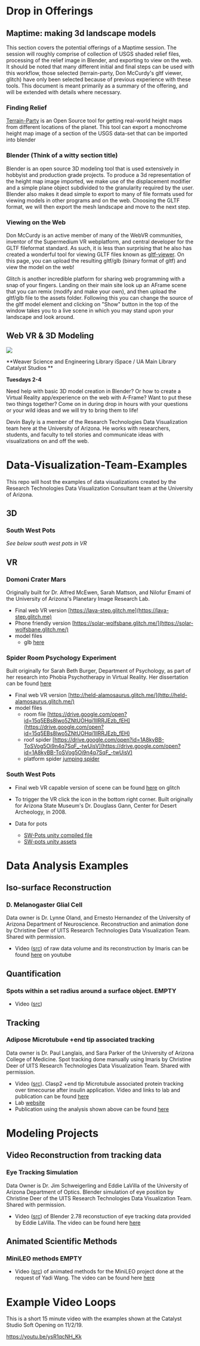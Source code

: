 # Drop in Offerings

## Maptime: making 3d landscape models

This section covers the potential offerings of a Maptime session. The session will roughly comprise of collection of USGS shaded relief files, processing of the relief image in Blender, and exporting to view on the web. It should be noted that many different initial and final steps can be used with this workflow,  those selected (terrain-party, Don McCurdy's gltf viewer, glitch) have only been selected because of previous experience with these tools. This document is meant primarily as a summary of the offering, and will be extended with details where necessary.

### Finding Relief

[Terrain-Party](https://terrain.party) is an Open Source tool for getting real-world height maps from different locations of the planet. This tool can export a monochrome height map image of a section of the USGS data-set that can be imported into blender

### Blender (Think of a witty section title) 

Blender is an open source 3D modeling tool that is used extensively in hobbyist and production grade projects. To produce a 3d representation of the height map image imported, we make use of the displacement modifier and a simple plane object subdivided to the granularity required by the user. Blender also makes it dead simple to export to many of file formats used for viewing models in other programs and on the web. Choosing the GLTF format, we will then export the mesh landscape and move to the next step.

### Viewing on the Web

Don McCurdy is an active member of many of the WebVR communities, inventor of the Supermedium VR webplatform, and central developer for the GLTF fileformat standard. As such, it is less than surprising that he also has created a wonderful tool for viewing GLTF files known as [gltf-viewer](https://gltf-viewer.donmccurdy.com/). On this page, you can upload the resulting gltf/glb (binary format of gltf) and view the model on the web! 

Glitch is another incredible platform for sharing web programming with a snap of your fingers. Landing on their main site look up an AFrame scene that you can remix (modify and make your own), and then upload the gltf/glb file to the assets folder. Following this you can change the source of the gltf model element and clicking on "Show" button in the top of the window takes you to a live scene in which you may stand upon your landscape and look around.







## Web VR & 3D Modeling 

![](https://drive.google.com/uc?expert=download&id=1gr1N6E1zURNMqfPGNDiqy5QsupdF8SQ9)

**Weaver Science and Engineering Library iSpace / UA Main Library Catalyst Studios **

**Tuesdays 2-4**

  Need help with basic 3D model creation in Blender? Or how to create a Virtual Reality app/experience on the web with A-Frame? Want to put these two things together? Come on in during drop in hours with your questions or  your wild ideas and we will try to bring them to life!

  Devin Bayly is a member of the Research Technologies Data Visualization team here at the University of Arizona. He works with researchers, students, and faculty to tell stories and communicate ideas with visualizations on and off the web.




# Data-Visualization-Team-Examples
This repo will host the examples of data visualizations created by the Research Technologies Data Visualization Consultant team at the University of Arizona.

## 3D


### South West Pots

*See below south west pots in VR*

## VR

### Domoni Crater Mars
Originally built for Dr. Alfred McEwen, Sarah Mattson, and Nilofur Emami of the University of Arizona's Planetary Image Research Lab.  

* Final web VR version [https://lava-step.glitch.me](https://lava-step.glitch.me)
* Phone friendly version [https://solar-wolfsbane.glitch.me/](https://solar-wolfsbane.glitch.me/)
* model files 
  * glb [here](https://drive.google.com/open?id=1fN75AnQdRZNmgPuQZZMYTtzLDAnaOCA6)
  
  
### Spider Room Psychology Experiment
Built originally for Sarah Beth Burger, Department of Psychology, as part of her research into Phobia Psychotherapy in Virtual Reality.  Her dissertation can be found [here](https://repository.arizona.edu/bitstream/handle/10150/222891/azu_etd_12052_sip1_m.pdf?sequence=1&isAllowed=y)

* Final web VR version [http://held-alamosaurus.glitch.me/](http://held-alamosaurus.glitch.me/)
* model files
  * room file [https://drive.google.com/open?id=15q5EBs8lwo5ZNtUOHqi1IlRRJEzb_fEH](https://drive.google.com/open?id=15q5EBs8lwo5ZNtUOHqi1IlRRJEzb_fEH)
  * roof spider [https://drive.google.com/open?id=1A8kyBB-ToSVog5Oi9n4q7SqF_-twUisV](https://drive.google.com/open?id=1A8kyBB-ToSVog5Oi9n4q7SqF_-twUisV)
  * platform spider [jumping spider](https://drive.google.com/open?id=1aWFmB6U2iQQBJcVSqXuU6W4yq3Ga3Ium)

### South West Pots

* Final web VR capable version of scene can be found [here](https://jewel-dingo.glitch.me) on glitch
* To trigger the VR click the icon in the bottom right corner.  Built originally for Arizona State Museum's Dr. Douglass Gann, Center for Desert Archeology, in 2008.

* Data for pots 
  * [SW-Pots unity compiled file](https://drive.google.com/drive/folders/15X2RFoWnB7OCphnI6eU6I5GFCBrPQgx5?usp=sharing)
  * [SW-pots unity assets](https://drive.google.com/open?id=1YRVeARvfWSjvlJXniAM7Ag2USGwxo81T)

# Data Analysis Examples
## Iso-surface Reconstruction
### D. Melanogaster Glial Cell
Data owner is Dr. Lynne Oland, and Ernesto Hernandez of the University of Arizona Department of Neuroscience. Reconstruction and animation done by Christine Deer of UITS Research Technologies Data Visualization Team.  Shared with permission.
* Video ([src](https://drive.google.com/file/d/1nWcNAZb27FrBRhQP7XItD23cr3lMUD9r/view?usp=sharing)) of raw data volume and its reconstruction by Imaris can be found [here](https://youtu.be/mmG_22AdiqI) on youtube

## Quantification
### Spots within a set radius around a surface object. EMPTY
* Video ([src]())

## Tracking
### Adipose Microtubule +end tip associated tracking
Data owner is Dr. Paul Langlais, and Sara Parker of the University of Arizona College of Medicine.  Spot tracking done manually using Imaris by Christine Deer of UITS Research Technologies Data Visualization Team. Shared with permission.  
* Video ([src](https://drive.google.com/file/d/1qpThDGqehlAxy3K0h8kYungXqsaSdxpy/view?usp=sharing)).  Clasp2 +end tip Microtubule associated protein tracking over timecourse after insulin application. Video and links to lab and publication can be found [here](https://youtu.be/fCsVCzbcEZo)
* Lab [website](https://langlaislab.medicine.arizona.edu/)
* Publication using the analysis shown above can be found [here](https://www.ncbi.nlm.nih.gov/pubmed/31018989)

# Modeling Projects
## Video Reconstruction from tracking data
### Eye Tracking Simulation
Data Owner is Dr. Jim Schweigerling and Eddie LaVilla of the University of Arizona Department of Optics.  Blender simulation of eye position by Christine Deer of the UITS Research Technologies Data Visualization Team.  Shared with permission.
* Video ([src](https://drive.google.com/file/d/1v2dpWdCjkt0iwoDJuW7DSlLAFB6_ra6H/view?usp=sharing)) of Blender 2.78 reconstuction of eye tracking data provided by Eddie LaVilla.  The video can be found here [here](https://youtu.be/KBwWLkjP2QE)

## Animated Scientific Methods
### MiniLEO methods EMPTY
* Video ([src]()) of animated methods for the MiniLEO project done at the request of Yadi Wang.  The video can be found here [here]()

# Example Video Loops

This is a short 15 minute video with the examples shown at the Catalyst Studio Soft Opening on 11/2/19.

https://youtu.be/ysR1qcNH_Kk
